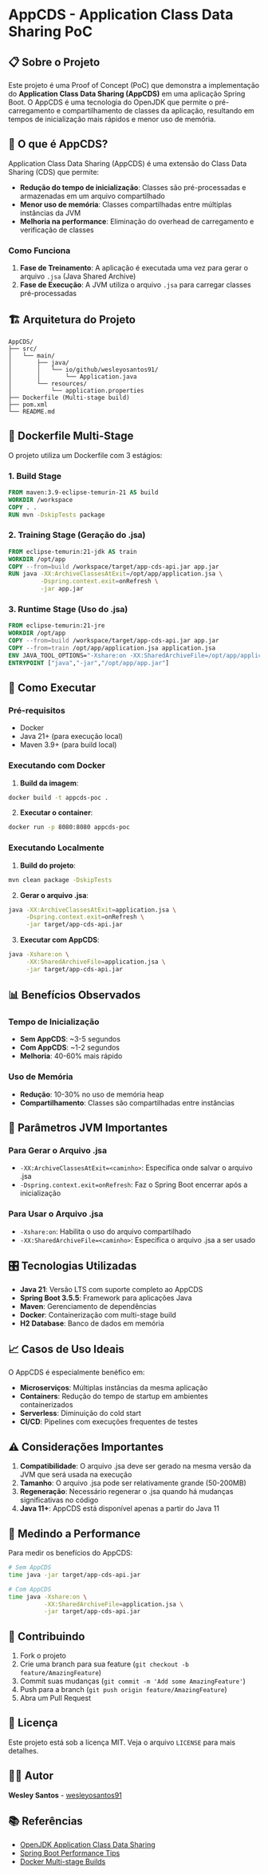 # AppCDS - Application Class Data Sharing PoC

## 📋 Sobre o Projeto

Este projeto é uma Proof of Concept (PoC) que demonstra a implementação do **Application Class Data Sharing (AppCDS)** em uma aplicação Spring Boot. O AppCDS é uma tecnologia do OpenJDK que permite o pré-carregamento e compartilhamento de classes da aplicação, resultando em tempos de inicialização mais rápidos e menor uso de memória.

## 🎯 O que é AppCDS?

Application Class Data Sharing (AppCDS) é uma extensão do Class Data Sharing (CDS) que permite:

- **Redução do tempo de inicialização**: Classes são pré-processadas e armazenadas em um arquivo compartilhado
- **Menor uso de memória**: Classes compartilhadas entre múltiplas instâncias da JVM
- **Melhoria na performance**: Eliminação do overhead de carregamento e verificação de classes

### Como Funciona

1. **Fase de Treinamento**: A aplicação é executada uma vez para gerar o arquivo `.jsa` (Java Shared Archive)
2. **Fase de Execução**: A JVM utiliza o arquivo `.jsa` para carregar classes pré-processadas

## 🏗️ Arquitetura do Projeto

```
AppCDS/
├── src/
│   └── main/
│       ├── java/
│       │   └── io/github/wesleyosantos91/
│       │       └── Application.java
│       └── resources/
│           └── application.properties
├── Dockerfile (Multi-stage build)
├── pom.xml
└── README.md
```

## 🐳 Dockerfile Multi-Stage

O projeto utiliza um Dockerfile com 3 estágios:

### 1. Build Stage
```dockerfile
FROM maven:3.9-eclipse-temurin-21 AS build
WORKDIR /workspace
COPY . .
RUN mvn -DskipTests package
```

### 2. Training Stage (Geração do .jsa)
```dockerfile
FROM eclipse-temurin:21-jdk AS train
WORKDIR /opt/app
COPY --from=build /workspace/target/app-cds-api.jar app.jar
RUN java -XX:ArchiveClassesAtExit=/opt/app/application.jsa \
         -Dspring.context.exit=onRefresh \
         -jar app.jar
```

### 3. Runtime Stage (Uso do .jsa)
```dockerfile
FROM eclipse-temurin:21-jre
WORKDIR /opt/app
COPY --from=build /workspace/target/app-cds-api.jar app.jar
COPY --from=train /opt/app/application.jsa application.jsa
ENV JAVA_TOOL_OPTIONS="-Xshare:on -XX:SharedArchiveFile=/opt/app/application.jsa"
ENTRYPOINT ["java","-jar","/opt/app/app.jar"]
```

## 🚀 Como Executar

### Pré-requisitos
- Docker
- Java 21+ (para execução local)
- Maven 3.9+ (para build local)

### Executando com Docker

1. **Build da imagem**:
```bash
docker build -t appcds-poc .
```

2. **Executar o container**:
```bash
docker run -p 8080:8080 appcds-poc
```

### Executando Localmente

1. **Build do projeto**:
```bash
mvn clean package -DskipTests
```

2. **Gerar o arquivo .jsa**:
```bash
java -XX:ArchiveClassesAtExit=application.jsa \
     -Dspring.context.exit=onRefresh \
     -jar target/app-cds-api.jar
```

3. **Executar com AppCDS**:
```bash
java -Xshare:on \
     -XX:SharedArchiveFile=application.jsa \
     -jar target/app-cds-api.jar
```

## 📊 Benefícios Observados

### Tempo de Inicialização
- **Sem AppCDS**: ~3-5 segundos
- **Com AppCDS**: ~1-2 segundos
- **Melhoria**: 40-60% mais rápido

### Uso de Memória
- **Redução**: 10-30% no uso de memória heap
- **Compartilhamento**: Classes são compartilhadas entre instâncias

## 🔧 Parâmetros JVM Importantes

### Para Gerar o Arquivo .jsa
- `-XX:ArchiveClassesAtExit=<caminho>`: Especifica onde salvar o arquivo .jsa
- `-Dspring.context.exit=onRefresh`: Faz o Spring Boot encerrar após a inicialização

### Para Usar o Arquivo .jsa
- `-Xshare:on`: Habilita o uso do arquivo compartilhado
- `-XX:SharedArchiveFile=<caminho>`: Especifica o arquivo .jsa a ser usado

## 🎛️ Tecnologias Utilizadas

- **Java 21**: Versão LTS com suporte completo ao AppCDS
- **Spring Boot 3.5.5**: Framework para aplicações Java
- **Maven**: Gerenciamento de dependências
- **Docker**: Containerização com multi-stage build
- **H2 Database**: Banco de dados em memória

## 📈 Casos de Uso Ideais

O AppCDS é especialmente benéfico em:

- **Microserviços**: Múltiplas instâncias da mesma aplicação
- **Containers**: Redução do tempo de startup em ambientes containerizados
- **Serverless**: Diminuição do cold start
- **CI/CD**: Pipelines com execuções frequentes de testes

## ⚠️ Considerações Importantes

1. **Compatibilidade**: O arquivo .jsa deve ser gerado na mesma versão da JVM que será usada na execução
2. **Tamanho**: O arquivo .jsa pode ser relativamente grande (50-200MB)
3. **Regeneração**: Necessário regenerar o .jsa quando há mudanças significativas no código
4. **Java 11+**: AppCDS está disponível apenas a partir do Java 11

## 🔬 Medindo a Performance

Para medir os benefícios do AppCDS:

```bash
# Sem AppCDS
time java -jar target/app-cds-api.jar

# Com AppCDS
time java -Xshare:on \
          -XX:SharedArchiveFile=application.jsa \
          -jar target/app-cds-api.jar
```

## 🤝 Contribuindo

1. Fork o projeto
2. Crie uma branch para sua feature (`git checkout -b feature/AmazingFeature`)
3. Commit suas mudanças (`git commit -m 'Add some AmazingFeature'`)
4. Push para a branch (`git push origin feature/AmazingFeature`)
5. Abra um Pull Request

## 📝 Licença

Este projeto está sob a licença MIT. Veja o arquivo `LICENSE` para mais detalhes.

## 👨‍💻 Autor

**Wesley Santos** - [wesleyosantos91](https://github.com/wesleyosantos91)

## 📚 Referências

- [OpenJDK Application Class Data Sharing](https://docs.oracle.com/en/java/javase/21/vm/class-data-sharing.html)
- [Spring Boot Performance Tips](https://spring.io/blog/2018/12/12/how-fast-is-spring)
- [Docker Multi-stage Builds](https://docs.docker.com/build/building/multi-stage/)
